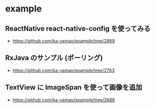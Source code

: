 # example

## ReactNative react-native-config を使ってみる

- https://github.com/ka-yamao/example/tree/2869

## RxJava のサンプル (ポーリング)

- https://github.com/ka-yamao/example/tree/2763

## TextView に ImageSpan を使って画像を追加

- https://github.com/ka-yamao/example/tree/2688
